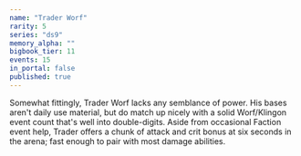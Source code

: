 ```yaml
---
name: "Trader Worf"
rarity: 5
series: "ds9"
memory_alpha: ""
bigbook_tier: 11
events: 15
in_portal: false
published: true
---
```


Somewhat fittingly, Trader Worf lacks any semblance of power. His bases aren't daily use material, but do match up nicely with a solid Worf/Klingon event count that's well into double-digits. Aside from occasional Faction event help, Trader offers a chunk of attack and crit bonus at six seconds in the arena; fast enough to pair with most damage abilities.
